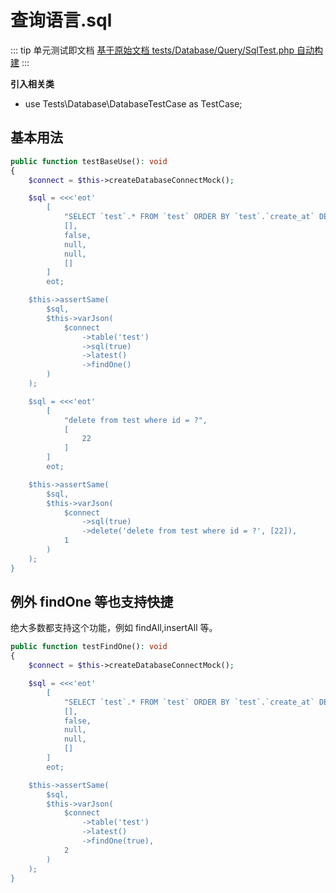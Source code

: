 # 查询语言.sql

::: tip 单元测试即文档
[基于原始文档 tests/Database/Query/SqlTest.php 自动构建](https://github.com/hunzhiwange/framework/blob/master/tests/Database/Query/SqlTest.php)
:::
    
**引入相关类**

 * use Tests\Database\DatabaseTestCase as TestCase;

## 基本用法

``` php
public function testBaseUse(): void
{
    $connect = $this->createDatabaseConnectMock();

    $sql = <<<'eot'
        [
            "SELECT `test`.* FROM `test` ORDER BY `test`.`create_at` DESC LIMIT 1",
            [],
            false,
            null,
            null,
            []
        ]
        eot;

    $this->assertSame(
        $sql,
        $this->varJson(
            $connect
                ->table('test')
                ->sql(true)
                ->latest()
                ->findOne()
        )
    );

    $sql = <<<'eot'
        [
            "delete from test where id = ?",
            [
                22
            ]
        ]
        eot;

    $this->assertSame(
        $sql,
        $this->varJson(
            $connect
                ->sql(true)
                ->delete('delete from test where id = ?', [22]),
            1
        )
    );
}
```
    
## 例外 findOne 等也支持快捷

绝大多数都支持这个功能，例如 findAll,insertAll 等。

``` php
public function testFindOne(): void
{
    $connect = $this->createDatabaseConnectMock();

    $sql = <<<'eot'
        [
            "SELECT `test`.* FROM `test` ORDER BY `test`.`create_at` DESC LIMIT 1",
            [],
            false,
            null,
            null,
            []
        ]
        eot;

    $this->assertSame(
        $sql,
        $this->varJson(
            $connect
                ->table('test')
                ->latest()
                ->findOne(true),
            2
        )
    );
}
```